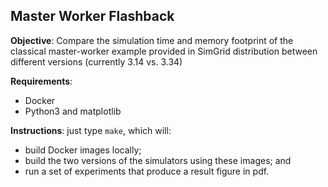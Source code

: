 ## Master Worker Flashback

**Objective**: Compare the simulation time and memory footprint of the classical master-worker example provided in SimGrid distribution between different versions (currently 3.14 vs. 3.34)

**Requirements**:
  - Docker
  - Python3 and matplotlib

**Instructions**: just type `make`, which will:
  - build Docker images locally;
  - build the two versions of the simulators using these images; and
  - run a set of experiments that produce a result figure in pdf.


